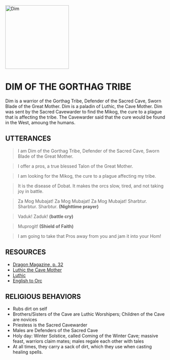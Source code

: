 <img src="http://dorcs.us/_nw/0/24244061.png" alt="Dim" width="200"/>

# DIM OF THE GORTHAG TRIBE

Dim is a warrior of the Gorthag Tribe, Defender of the Sacred Cave, Sworn Blade of the Great Mother. Dim is a paladin of Luthic, the Cave Mother. Dim was sent by the Sacred Cavewarder to find the Mikog, the cure to a plague that is affecting the tribe. The Cavewarder said that the cure would be found in the West, amoung the humans.


## UTTERANCES
  > I am Dim of the Gorthag Tribe, Defender of the Sacred Cave, Sworn Blade of the Great Mother.

  > I offer a pros, a true blessed Talon of the Great Mother.

  > I am looking for the Mikog, the cure to a plague affecting my tribe.

  > It is the disease of Dobat. It makes the orcs slow, tired, and not taking joy in battle.

  > Za Mog Mubajat! Za Mog Mubajat! Za Mog Mubajat! Sharbtur. Sharbtur. Sharbtur. **(Nighttime prayer)**

  > Vaduk! Zaduk! **(battle cry)**

  > Muprogit! **(Shield of Faith)**

  > I am going to take that Pros away from you and jam it into your Hom!

## RESOURCES
  * [Dragon Magazine, p. 32](https://annarchive.com/files/Drmg062.pdf)
  * [Luthic the Cave Mother](http://blog.aulddragon.com/2012/06/luthic-the-cave-mother/)
  * [Luthic](file:///C:/Users/FLESHJD/AppData/Local/Temp/Temp1_Luthic.zip/Luthic.pdf)
  * [English to Orc](http://www.angelfire.com/ia/orcishnations/englishorcish.html)

## RELIGIOUS BEHAVIORS
  * Rubs dirt on self
  * Brothers/Sisters of the Cave are Luthic Worshipers; Children of the Cave are novices
  * Priestess is the Sacred Cavewarder
  * Males are Defenders of the Sacred Cave
  * Holy day: Winter Solstice, called Coming of the Winter Cave; massive feast, warriors claim mates; males regale each other with tales
  * At all times, they carry a sack of dirt, which they use when casting healing spells.
